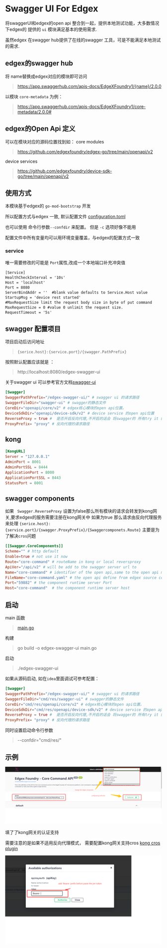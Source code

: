 # Swagger UI For Edgex



将swaggerUI和edgex的open api 整合到一起，提供本地测试功能，大多数情况下edgex的 提供的 `ui` 模块满足基本的使用需求.

虽然edgex 在swagger hub提供了在线的swagger 工具，可是不能满足本地测试的需求. 

## edgex的swagger hub

将 name替换成edgex对应的模块即可访问
> https://app.swaggerhub.com/apis-docs/EdgeXFoundry1/{name}/2.0.0

以模块 `core-metadata` 为例：

> https://app.swaggerhub.com/apis-docs/EdgeXFoundry1/core-metadata/2.0.0#

## edgex的Open Api 定义

可以在模块对应的源码位置找到如：
core modules
> https://github.com/edgexfoundry/edgex-go/tree/main/openapi/v2

device services
> https://github.com/edgexfoundry/device-sdk-go/tree/main/openapi/v2

## 使用方式

本模块基于edgex的 `go-mod-bootstrap` 开发

所以配置方式与edgex 一致, 默认配置文件  [configuration.toml](./cmd/res/configuration.toml)

也可以使用 命令行参数`--confdir` 来配置。 但是 `-c` 选项好像不能用 

配置文件中所有变量均可以用环境变量覆盖，与edgex的配置方式一致




### service 
唯一需要修改的可能是 `Port`属性,改成一个本地端口补充冲突值  
```
[Service]
HealthCheckInterval = '10s'
Host = 'localhost'
Port = 8080
ServerBindAddr = ''  #blank value defaults to Service.Host value
StartupMsg = 'device rest started'
#MaxRequestSize limit the request body size in byte of put command
MaxRequestSize = 0 #value 0 unlimit the request size.
RequestTimeout = '5s'
```

## swagger 配置项目

项目启动后访问地址

> `{serice.host}:{service.port}/{swagger.PathPrefix}`

按照默认配置应该就是 ：

> http://localhost:8080/edgex-swagger-ui

关于swagger ui 可以参考官方文档[swagger-ui](https://swagger.io/tools/swagger-ui/)

```toml
[Swagger]
SwaggerPathPrefix="/edgex-swagger-ui/" # swagger ui 的请求路径
SwaggerFileDir="swagger-ui" # swagger的静态文件
CoreDir="openapi/core/v2" # edgex核心模块的open api位置。
DeviceSdkDir="openapi/device-sdk/v2" # device service 的open api位置
ReverseProxy = true #  是否开启反向代理,不开启的话会 将swagger的 所有try it 的请求发送到kong 网关
ProxyPrefix= "proxy" # 反向代理的请求路径
```

## kong 



```toml
[KongURL]
Server = "127.0.0.1"
AdminPort = 8001
AdminPortSSL = 8444
ApplicationPort = 8000
ApplicationPortSSL = 8443
StatusPort = 8001

```

## swagger components
如果 ` Swagger.ReverseProxy` 设置为false那么所有模块的请求会转发到kong网关,要求edgex的服务需要注册在kong网关中
如果为true 那么请求由反向代理服务来处理 `{serice.host}:{service.port}/{swagger.ProxyPrefix}/{Swaggercomponets.Route}`
主要是为了解决`cros`问题

```toml
[[Swagger.CoreComponents]]
Scheme="" # http default
Enable=true # not use it now
Route="core-command" # routeName in kong or local reversproxy
ApiVer="/api/v2" # will be add to the swagger server url to 
Name="core-command" # identifier of the open api,same to the open api modul
FileName="core-command.yaml" # the open api define from edgex source code 
Port="59882" # the component runtime server Port 
Host="core-command"  # the component runtime server host 
```




## 启动
main 函数
>  [main.go](./cmd/main.go)

构建
> go build -o edgex-swagger-ui main.go

启动

> ./edgex-swagger-ui


如果从源码启动, 如在`idea`里面调试可参考配置：
```toml
[Swagger]
SwaggerPathPrefix="/edgex-swagger-ui/" # swagger ui 的请求路径
SwaggerFileDir="cmd/res/swagger-ui" # swagger的静态文件
CoreDir="cmd/res/openapi/core/v2" # edgex核心模块的open api位置。
DeviceSdkDir="cmd/res/openapi/device-sdk/v2" # device service 的open api位置
ReverseProxy = true #  是否开启反向代理,不开启的话会 将swagger的 所有try it 的请求发送到kong 网关
ProxyPrefix= "proxy" # 反向代理的请求路径
```
同时设置启动命令行参数
> --confdir="cmd/res/"



## 示例
![edgex-swagger-ui.png](./imges/edgex-swagger-ui.png)

填了了kong网关的认证支持


需要注意的是如果不适用反向代理模式， 需要配置kong网关支持cros [kong cros plugin](https://docs.konghq.com/hub/kong-inc/cors/)


![Authorization](./imges/Authorization.png)